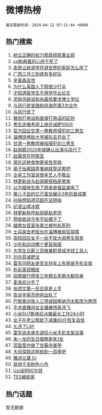 # 微博热榜

`最后更新时间：2024-04-12 07:11:44 +0800`

## 热门搜索

1. [树立正确的权力观政绩观事业观](https://m.weibo.cn/search?containerid=100103type%3D1%26t%3D10%26q%3D%23%E6%A0%91%E7%AB%8B%E6%AD%A3%E7%A1%AE%E7%9A%84%E6%9D%83%E5%8A%9B%E8%A7%82%E6%94%BF%E7%BB%A9%E8%A7%82%E4%BA%8B%E4%B8%9A%E8%A7%82%23&stream_entry_id=51&isnewpage=1&extparam=seat%3D1%26pos%3D0%26stream_entry_id%3D51%26c_type%3D51%26dgr%3D0%26cate%3D10103%26q%3D%2523%25E6%25A0%2591%25E7%25AB%258B%25E6%25AD%25A3%25E7%25A1%25AE%25E7%259A%2584%25E6%259D%2583%25E5%258A%259B%25E8%25A7%2582%25E6%2594%25BF%25E7%25BB%25A9%25E8%25A7%2582%25E4%25BA%258B%25E4%25B8%259A%25E8%25A7%2582%2523%26filter_type%3Drealtimehot%26display_time%3D1712877103%26pre_seqid%3D1712877103640016262217)
1. [cp粉悬着的心终于死了](https://m.weibo.cn/search?containerid=100103type%3D1%26t%3D10%26q%3Dcp%E7%B2%89%E6%82%AC%E7%9D%80%E7%9A%84%E5%BF%83%E7%BB%88%E4%BA%8E%E6%AD%BB%E4%BA%86&stream_entry_id=31&isnewpage=1&extparam=seat%3D1%26stream_entry_id%3D31%26lcate%3D5001%26flag%3D2%26filter_type%3Drealtimehot%26dgr%3D0%26realpos%3D1%26c_type%3D31%26band_rank%3D1%26cate%3D5001%26pos%3D0%26q%3Dcp%25E7%25B2%2589%25E6%2582%25AC%25E7%259D%2580%25E7%259A%2584%25E5%25BF%2583%25E7%25BB%2588%25E4%25BA%258E%25E6%25AD%25BB%25E4%25BA%2586%26display_time%3D1712877103%26pre_seqid%3D1712877103640016262217)
1. [卖房让娃退学环游世界的家庭怎么样了](https://m.weibo.cn/search?containerid=100103type%3D1%26t%3D10%26q%3D%23%E5%8D%96%E6%88%BF%E8%AE%A9%E5%A8%83%E9%80%80%E5%AD%A6%E7%8E%AF%E6%B8%B8%E4%B8%96%E7%95%8C%E7%9A%84%E5%AE%B6%E5%BA%AD%E6%80%8E%E4%B9%88%E6%A0%B7%E4%BA%86%23&stream_entry_id=31&isnewpage=1&extparam=seat%3D1%26stream_entry_id%3D31%26lcate%3D5001%26flag%3D2%26filter_type%3Drealtimehot%26dgr%3D0%26realpos%3D2%26c_type%3D31%26band_rank%3D2%26cate%3D5001%26pos%3D1%26q%3D%2523%25E5%258D%2596%25E6%2588%25BF%25E8%25AE%25A9%25E5%25A8%2583%25E9%2580%2580%25E5%25AD%25A6%25E7%258E%25AF%25E6%25B8%25B8%25E4%25B8%2596%25E7%2595%258C%25E7%259A%2584%25E5%25AE%25B6%25E5%25BA%25AD%25E6%2580%258E%25E4%25B9%2588%25E6%25A0%25B7%25E4%25BA%2586%2523%26display_time%3D1712877103%26pre_seqid%3D1712877103640016262217)
1. [广西三月三到底有多好玩](https://m.weibo.cn/search?containerid=100103type%3D1%26t%3D10%26q%3D%23%E5%B9%BF%E8%A5%BF%E4%B8%89%E6%9C%88%E4%B8%89%E5%88%B0%E5%BA%95%E6%9C%89%E5%A4%9A%E5%A5%BD%E7%8E%A9%23&stream_entry_id=31&isnewpage=1&extparam=seat%3D1%26stream_entry_id%3D31%26lcate%3D5001%26flag%3D0%26filter_type%3Drealtimehot%26dgr%3D0%26realpos%3D3%26c_type%3D31%26band_rank%3D3%26cate%3D5001%26pos%3D2%26q%3D%2523%25E5%25B9%25BF%25E8%25A5%25BF%25E4%25B8%2589%25E6%259C%2588%25E4%25B8%2589%25E5%2588%25B0%25E5%25BA%2595%25E6%259C%2589%25E5%25A4%259A%25E5%25A5%25BD%25E7%258E%25A9%2523%26display_time%3D1712877103%26pre_seqid%3D1712877103640016262217)
1. [辛普森去世](https://m.weibo.cn/search?containerid=100103type%3D1%26t%3D10%26q%3D%23%E8%BE%9B%E6%99%AE%E6%A3%AE%E5%8E%BB%E4%B8%96%23&stream_entry_id=31&isnewpage=1&extparam=seat%3D1%26stream_entry_id%3D31%26lcate%3D5001%26flag%3D2%26filter_type%3Drealtimehot%26dgr%3D0%26realpos%3D4%26c_type%3D31%26band_rank%3D4%26cate%3D5001%26pos%3D3%26q%3D%2523%25E8%25BE%259B%25E6%2599%25AE%25E6%25A3%25AE%25E5%258E%25BB%25E4%25B8%2596%2523%26display_time%3D1712877103%26pre_seqid%3D1712877103640016262217)
1. [为什么英国人下雨很少打伞](https://m.weibo.cn/search?containerid=100103type%3D1%26t%3D10%26q%3D%E4%B8%BA%E4%BB%80%E4%B9%88%E8%8B%B1%E5%9B%BD%E4%BA%BA%E4%B8%8B%E9%9B%A8%E5%BE%88%E5%B0%91%E6%89%93%E4%BC%9E&stream_entry_id=31&isnewpage=1&extparam=seat%3D1%26stream_entry_id%3D31%26lcate%3D5001%26flag%3D2%26filter_type%3Drealtimehot%26dgr%3D0%26realpos%3D5%26c_type%3D31%26band_rank%3D5%26cate%3D5001%26pos%3D4%26q%3D%25E4%25B8%25BA%25E4%25BB%2580%25E4%25B9%2588%25E8%258B%25B1%25E5%259B%25BD%25E4%25BA%25BA%25E4%25B8%258B%25E9%259B%25A8%25E5%25BE%2588%25E5%25B0%2591%25E6%2589%2593%25E4%25BC%259E%26display_time%3D1712877103%26pre_seqid%3D1712877103640016262217)
1. [才知道医学生不用学毕业论文](https://m.weibo.cn/search?containerid=100103type%3D1%26t%3D10%26q%3D%23%E6%89%8D%E7%9F%A5%E9%81%93%E5%8C%BB%E5%AD%A6%E7%94%9F%E4%B8%8D%E7%94%A8%E5%AD%A6%E6%AF%95%E4%B8%9A%E8%AE%BA%E6%96%87%23&stream_entry_id=31&isnewpage=1&extparam=seat%3D1%26stream_entry_id%3D31%26lcate%3D5001%26flag%3D2%26filter_type%3Drealtimehot%26dgr%3D0%26realpos%3D6%26c_type%3D31%26band_rank%3D6%26cate%3D5001%26pos%3D5%26q%3D%2523%25E6%2589%258D%25E7%259F%25A5%25E9%2581%2593%25E5%258C%25BB%25E5%25AD%25A6%25E7%2594%259F%25E4%25B8%258D%25E7%2594%25A8%25E5%25AD%25A6%25E6%25AF%2595%25E4%25B8%259A%25E8%25AE%25BA%25E6%2596%2587%2523%26display_time%3D1712877103%26pre_seqid%3D1712877103640016262217)
1. [灵隐寺辟谣和尚最低要求博士学位](https://m.weibo.cn/search?containerid=100103type%3D1%26t%3D10%26q%3D%23%E7%81%B5%E9%9A%90%E5%AF%BA%E8%BE%9F%E8%B0%A3%E5%92%8C%E5%B0%9A%E6%9C%80%E4%BD%8E%E8%A6%81%E6%B1%82%E5%8D%9A%E5%A3%AB%E5%AD%A6%E4%BD%8D%23&stream_entry_id=31&isnewpage=1&extparam=seat%3D1%26stream_entry_id%3D31%26lcate%3D5001%26band_rank%3D7%26is_ad_pos%3D1%26filter_type%3Drealtimehot%26dgr%3D0%26c_type%3D31%26adid%3D230656%26cate%3D5001%26pos%3D6%26q%3D%2523%25E7%2581%25B5%25E9%259A%2590%25E5%25AF%25BA%25E8%25BE%259F%25E8%25B0%25A3%25E5%2592%258C%25E5%25B0%259A%25E6%259C%2580%25E4%25BD%258E%25E8%25A6%2581%25E6%25B1%2582%25E5%258D%259A%25E5%25A3%25AB%25E5%25AD%25A6%25E4%25BD%258D%2523%26display_time%3D1712877103%26pre_seqid%3D1712877103640016262217)
1. [与凤行是宣璐和徐海乔第3次合作](https://m.weibo.cn/search?containerid=100103type%3D1%26t%3D10%26q%3D%23%E4%B8%8E%E5%87%A4%E8%A1%8C%E6%98%AF%E5%AE%A3%E7%92%90%E5%92%8C%E5%BE%90%E6%B5%B7%E4%B9%94%E7%AC%AC3%E6%AC%A1%E5%90%88%E4%BD%9C%23&stream_entry_id=31&isnewpage=1&extparam=seat%3D1%26stream_entry_id%3D31%26lcate%3D5001%26flag%3D2%26filter_type%3Drealtimehot%26dgr%3D0%26realpos%3D7%26c_type%3D31%26band_rank%3D7%26cate%3D5001%26pos%3D7%26q%3D%2523%25E4%25B8%258E%25E5%2587%25A4%25E8%25A1%258C%25E6%2598%25AF%25E5%25AE%25A3%25E7%2592%2590%25E5%2592%258C%25E5%25BE%2590%25E6%25B5%25B7%25E4%25B9%2594%25E7%25AC%25AC3%25E6%25AC%25A1%25E5%2590%2588%25E4%25BD%259C%2523%26display_time%3D1712877103%26pre_seqid%3D1712877103640016262217)
1. [与凤行低了](https://m.weibo.cn/search?containerid=100103type%3D1%26t%3D10%26q%3D%23%E4%B8%8E%E5%87%A4%E8%A1%8C%E4%BD%8E%E4%BA%86%23&stream_entry_id=31&isnewpage=1&extparam=seat%3D1%26stream_entry_id%3D31%26lcate%3D5001%26flag%3D2%26filter_type%3Drealtimehot%26dgr%3D0%26realpos%3D8%26c_type%3D31%26band_rank%3D8%26cate%3D5001%26pos%3D8%26q%3D%2523%25E4%25B8%258E%25E5%2587%25A4%25E8%25A1%258C%25E4%25BD%258E%25E4%25BA%2586%2523%26display_time%3D1712877103%26pre_seqid%3D1712877103640016262217)
1. [微信打电话和直接打电话的区别](https://m.weibo.cn/search?containerid=100103type%3D1%26t%3D10%26q%3D%23%E5%BE%AE%E4%BF%A1%E6%89%93%E7%94%B5%E8%AF%9D%E5%92%8C%E7%9B%B4%E6%8E%A5%E6%89%93%E7%94%B5%E8%AF%9D%E7%9A%84%E5%8C%BA%E5%88%AB%23&stream_entry_id=31&isnewpage=1&extparam=seat%3D1%26stream_entry_id%3D31%26lcate%3D5001%26flag%3D2%26filter_type%3Drealtimehot%26dgr%3D0%26realpos%3D9%26c_type%3D31%26band_rank%3D9%26cate%3D5001%26pos%3D9%26q%3D%2523%25E5%25BE%25AE%25E4%25BF%25A1%25E6%2589%2593%25E7%2594%25B5%25E8%25AF%259D%25E5%2592%258C%25E7%259B%25B4%25E6%258E%25A5%25E6%2589%2593%25E7%2594%25B5%25E8%25AF%259D%25E7%259A%2584%25E5%258C%25BA%25E5%2588%25AB%2523%26display_time%3D1712877103%26pre_seqid%3D1712877103640016262217)
1. [男生逆袭考研上岸还减肥100斤](https://m.weibo.cn/search?containerid=100103type%3D1%26t%3D10%26q%3D%23%E7%94%B7%E7%94%9F%E9%80%86%E8%A2%AD%E8%80%83%E7%A0%94%E4%B8%8A%E5%B2%B8%E8%BF%98%E5%87%8F%E8%82%A5100%E6%96%A4%23&stream_entry_id=31&isnewpage=1&extparam=seat%3D1%26stream_entry_id%3D31%26lcate%3D5001%26flag%3D32768%26filter_type%3Drealtimehot%26dgr%3D0%26realpos%3D10%26c_type%3D31%26band_rank%3D10%26cate%3D5001%26pos%3D10%26q%3D%2523%25E7%2594%25B7%25E7%2594%259F%25E9%2580%2586%25E8%25A2%25AD%25E8%2580%2583%25E7%25A0%2594%25E4%25B8%258A%25E5%25B2%25B8%25E8%25BF%2598%25E5%2587%258F%25E8%2582%25A5100%25E6%2596%25A4%2523%26display_time%3D1712877103%26pre_seqid%3D1712877103640016262217)
1. [官方回应甘肃一男教师侵犯初三男生](https://m.weibo.cn/search?containerid=100103type%3D1%26t%3D10%26q%3D%23%E5%AE%98%E6%96%B9%E5%9B%9E%E5%BA%94%E7%94%98%E8%82%83%E4%B8%80%E7%94%B7%E6%95%99%E5%B8%88%E4%BE%B5%E7%8A%AF%E5%88%9D%E4%B8%89%E7%94%B7%E7%94%9F%23&stream_entry_id=31&isnewpage=1&extparam=seat%3D1%26stream_entry_id%3D31%26lcate%3D5001%26flag%3D1%26filter_type%3Drealtimehot%26dgr%3D0%26realpos%3D11%26c_type%3D31%26band_rank%3D11%26cate%3D5001%26pos%3D11%26q%3D%2523%25E5%25AE%2598%25E6%2596%25B9%25E5%259B%259E%25E5%25BA%2594%25E7%2594%2598%25E8%2582%2583%25E4%25B8%2580%25E7%2594%25B7%25E6%2595%2599%25E5%25B8%2588%25E4%25BE%25B5%25E7%258A%25AF%25E5%2588%259D%25E4%25B8%2589%25E7%2594%25B7%25E7%2594%259F%2523%26display_time%3D1712877103%26pre_seqid%3D1712877103640016262217)
1. [淄博烧烤赵大爷被叫去开会了](https://m.weibo.cn/search?containerid=100103type%3D1%26t%3D10%26q%3D%23%E6%B7%84%E5%8D%9A%E7%83%A7%E7%83%A4%E8%B5%B5%E5%A4%A7%E7%88%B7%E8%A2%AB%E5%8F%AB%E5%8E%BB%E5%BC%80%E4%BC%9A%E4%BA%86%23&stream_entry_id=31&isnewpage=1&extparam=seat%3D1%26stream_entry_id%3D31%26lcate%3D5001%26flag%3D1%26filter_type%3Drealtimehot%26dgr%3D0%26realpos%3D12%26c_type%3D31%26band_rank%3D12%26cate%3D5001%26pos%3D12%26q%3D%2523%25E6%25B7%2584%25E5%258D%259A%25E7%2583%25A7%25E7%2583%25A4%25E8%25B5%25B5%25E5%25A4%25A7%25E7%2588%25B7%25E8%25A2%25AB%25E5%258F%25AB%25E5%258E%25BB%25E5%25BC%2580%25E4%25BC%259A%25E4%25BA%2586%2523%26display_time%3D1712877103%26pre_seqid%3D1712877103640016262217)
1. [甘肃一男教师被指侵犯初三男生](https://m.weibo.cn/search?containerid=100103type%3D1%26t%3D10%26q%3D%23%E7%94%98%E8%82%83%E4%B8%80%E7%94%B7%E6%95%99%E5%B8%88%E8%A2%AB%E6%8C%87%E4%BE%B5%E7%8A%AF%E5%88%9D%E4%B8%89%E7%94%B7%E7%94%9F%23&stream_entry_id=31&isnewpage=1&extparam=seat%3D1%26stream_entry_id%3D31%26lcate%3D5001%26flag%3D1%26filter_type%3Drealtimehot%26dgr%3D0%26realpos%3D13%26c_type%3D31%26band_rank%3D13%26cate%3D5001%26pos%3D13%26q%3D%2523%25E7%2594%2598%25E8%2582%2583%25E4%25B8%2580%25E7%2594%25B7%25E6%2595%2599%25E5%25B8%2588%25E8%25A2%25AB%25E6%258C%2587%25E4%25BE%25B5%25E7%258A%25AF%25E5%2588%259D%25E4%25B8%2589%25E7%2594%25B7%25E7%2594%259F%2523%26display_time%3D1712877103%26pre_seqid%3D1712877103640016262217)
1. [赵丽颖2020年就确认出演与凤行了](https://m.weibo.cn/search?containerid=100103type%3D1%26t%3D10%26q%3D%23%E8%B5%B5%E4%B8%BD%E9%A2%962020%E5%B9%B4%E5%B0%B1%E7%A1%AE%E8%AE%A4%E5%87%BA%E6%BC%94%E4%B8%8E%E5%87%A4%E8%A1%8C%E4%BA%86%23&stream_entry_id=31&isnewpage=1&extparam=seat%3D1%26stream_entry_id%3D31%26lcate%3D5001%26flag%3D2%26filter_type%3Drealtimehot%26dgr%3D0%26realpos%3D14%26c_type%3D31%26band_rank%3D14%26cate%3D5001%26pos%3D14%26q%3D%2523%25E8%25B5%25B5%25E4%25B8%25BD%25E9%25A2%25962020%25E5%25B9%25B4%25E5%25B0%25B1%25E7%25A1%25AE%25E8%25AE%25A4%25E5%2587%25BA%25E6%25BC%2594%25E4%25B8%258E%25E5%2587%25A4%25E8%25A1%258C%25E4%25BA%2586%2523%26display_time%3D1712877103%26pre_seqid%3D1712877103640016262217)
1. [赵露思在阿那亚](https://m.weibo.cn/search?containerid=100103type%3D1%26t%3D10%26q%3D%23%E8%B5%B5%E9%9C%B2%E6%80%9D%E5%9C%A8%E9%98%BF%E9%82%A3%E4%BA%9A%23&stream_entry_id=31&isnewpage=1&extparam=seat%3D1%26stream_entry_id%3D31%26lcate%3D5001%26flag%3D2%26filter_type%3Drealtimehot%26dgr%3D0%26realpos%3D15%26c_type%3D31%26band_rank%3D15%26cate%3D5001%26pos%3D15%26q%3D%2523%25E8%25B5%25B5%25E9%259C%25B2%25E6%2580%259D%25E5%259C%25A8%25E9%2598%25BF%25E9%2582%25A3%25E4%25BA%259A%2523%26display_time%3D1712877103%26pre_seqid%3D1712877103640016262217)
1. [常吃这种食物更易性早熟](https://m.weibo.cn/search?containerid=100103type%3D1%26t%3D10%26q%3D%23%E5%B8%B8%E5%90%83%E8%BF%99%E7%A7%8D%E9%A3%9F%E7%89%A9%E6%9B%B4%E6%98%93%E6%80%A7%E6%97%A9%E7%86%9F%23&stream_entry_id=31&isnewpage=1&extparam=seat%3D1%26stream_entry_id%3D31%26lcate%3D5001%26flag%3D0%26filter_type%3Drealtimehot%26dgr%3D0%26realpos%3D16%26c_type%3D31%26band_rank%3D16%26cate%3D5001%26pos%3D16%26q%3D%2523%25E5%25B8%25B8%25E5%2590%2583%25E8%25BF%2599%25E7%25A7%258D%25E9%25A3%259F%25E7%2589%25A9%25E6%259B%25B4%25E6%2598%2593%25E6%2580%25A7%25E6%2597%25A9%25E7%2586%259F%2523%26display_time%3D1712877103%26pre_seqid%3D1712877103640016262217)
1. [章子怡酱园弄戛纳就穿这套吧](https://m.weibo.cn/search?containerid=100103type%3D1%26t%3D10%26q%3D%E7%AB%A0%E5%AD%90%E6%80%A1%E9%85%B1%E5%9B%AD%E5%BC%84%E6%88%9B%E7%BA%B3%E5%B0%B1%E7%A9%BF%E8%BF%99%E5%A5%97%E5%90%A7&stream_entry_id=31&isnewpage=1&extparam=seat%3D1%26stream_entry_id%3D31%26lcate%3D5001%26flag%3D2%26filter_type%3Drealtimehot%26dgr%3D0%26realpos%3D17%26c_type%3D31%26band_rank%3D17%26cate%3D5001%26pos%3D17%26q%3D%25E7%25AB%25A0%25E5%25AD%2590%25E6%2580%25A1%25E9%2585%25B1%25E5%259B%25AD%25E5%25BC%2584%25E6%2588%259B%25E7%25BA%25B3%25E5%25B0%25B1%25E7%25A9%25BF%25E8%25BF%2599%25E5%25A5%2597%25E5%2590%25A7%26display_time%3D1712877103%26pre_seqid%3D1712877103640016262217)
1. [仝卓工作室说很多艺人不敬业](https://m.weibo.cn/search?containerid=100103type%3D1%26t%3D10%26q%3D%23%E4%BB%9D%E5%8D%93%E5%B7%A5%E4%BD%9C%E5%AE%A4%E8%AF%B4%E5%BE%88%E5%A4%9A%E8%89%BA%E4%BA%BA%E4%B8%8D%E6%95%AC%E4%B8%9A%23&stream_entry_id=31&isnewpage=1&extparam=seat%3D1%26stream_entry_id%3D31%26lcate%3D5001%26flag%3D0%26filter_type%3Drealtimehot%26dgr%3D0%26realpos%3D18%26c_type%3D31%26band_rank%3D18%26cate%3D5001%26pos%3D18%26q%3D%2523%25E4%25BB%259D%25E5%258D%2593%25E5%25B7%25A5%25E4%25BD%259C%25E5%25AE%25A4%25E8%25AF%25B4%25E5%25BE%2588%25E5%25A4%259A%25E8%2589%25BA%25E4%25BA%25BA%25E4%25B8%258D%25E6%2595%25AC%25E4%25B8%259A%2523%26display_time%3D1712877103%26pre_seqid%3D1712877103640016262217)
1. [林更新说与赵丽颖搭档是荣幸](https://m.weibo.cn/search?containerid=100103type%3D1%26t%3D10%26q%3D%23%E6%9E%97%E6%9B%B4%E6%96%B0%E8%AF%B4%E4%B8%8E%E8%B5%B5%E4%B8%BD%E9%A2%96%E6%90%AD%E6%A1%A3%E6%98%AF%E8%8D%A3%E5%B9%B8%23&stream_entry_id=31&isnewpage=1&extparam=seat%3D1%26stream_entry_id%3D31%26lcate%3D5001%26flag%3D0%26filter_type%3Drealtimehot%26dgr%3D0%26realpos%3D19%26c_type%3D31%26band_rank%3D19%26cate%3D5001%26pos%3D19%26q%3D%2523%25E6%259E%2597%25E6%259B%25B4%25E6%2596%25B0%25E8%25AF%25B4%25E4%25B8%258E%25E8%25B5%25B5%25E4%25B8%25BD%25E9%25A2%2596%25E6%2590%25AD%25E6%25A1%25A3%25E6%2598%25AF%25E8%258D%25A3%25E5%25B9%25B8%2523%26display_time%3D1712877103%26pre_seqid%3D1712877103640016262217)
1. [以为猫咪生病了原来是猫盆漏电了](https://m.weibo.cn/search?containerid=100103type%3D1%26t%3D10%26q%3D%23%E4%BB%A5%E4%B8%BA%E7%8C%AB%E5%92%AA%E7%94%9F%E7%97%85%E4%BA%86%E5%8E%9F%E6%9D%A5%E6%98%AF%E7%8C%AB%E7%9B%86%E6%BC%8F%E7%94%B5%E4%BA%86%23&stream_entry_id=31&isnewpage=1&extparam=seat%3D1%26stream_entry_id%3D31%26lcate%3D5001%26flag%3D0%26filter_type%3Drealtimehot%26dgr%3D0%26realpos%3D20%26c_type%3D31%26band_rank%3D20%26cate%3D5001%26pos%3D20%26q%3D%2523%25E4%25BB%25A5%25E4%25B8%25BA%25E7%258C%25AB%25E5%2592%25AA%25E7%2594%259F%25E7%2597%2585%25E4%25BA%2586%25E5%258E%259F%25E6%259D%25A5%25E6%2598%25AF%25E7%258C%25AB%25E7%259B%2586%25E6%25BC%258F%25E7%2594%25B5%25E4%25BA%2586%2523%26display_time%3D1712877103%26pre_seqid%3D1712877103640016262217)
1. [换儿子血的亿万富翁展示3年抗衰成果](https://m.weibo.cn/search?containerid=100103type%3D1%26t%3D10%26q%3D%23%E6%8D%A2%E5%84%BF%E5%AD%90%E8%A1%80%E7%9A%84%E4%BA%BF%E4%B8%87%E5%AF%8C%E7%BF%81%E5%B1%95%E7%A4%BA3%E5%B9%B4%E6%8A%97%E8%A1%B0%E6%88%90%E6%9E%9C%23&stream_entry_id=31&isnewpage=1&extparam=seat%3D1%26stream_entry_id%3D31%26lcate%3D5001%26flag%3D2%26filter_type%3Drealtimehot%26dgr%3D0%26realpos%3D21%26c_type%3D31%26band_rank%3D21%26cate%3D5001%26pos%3D21%26q%3D%2523%25E6%258D%25A2%25E5%2584%25BF%25E5%25AD%2590%25E8%25A1%2580%25E7%259A%2584%25E4%25BA%25BF%25E4%25B8%2587%25E5%25AF%258C%25E7%25BF%2581%25E5%25B1%2595%25E7%25A4%25BA3%25E5%25B9%25B4%25E6%258A%2597%25E8%25A1%25B0%25E6%2588%2590%25E6%259E%259C%2523%26display_time%3D1712877103%26pre_seqid%3D1712877103640016262217)
1. [孙俪想知道邓超在证明啥](https://m.weibo.cn/search?containerid=100103type%3D1%26t%3D10%26q%3D%23%E5%AD%99%E4%BF%AA%E6%83%B3%E7%9F%A5%E9%81%93%E9%82%93%E8%B6%85%E5%9C%A8%E8%AF%81%E6%98%8E%E5%95%A5%23&stream_entry_id=31&isnewpage=1&extparam=seat%3D1%26stream_entry_id%3D31%26lcate%3D5001%26flag%3D2%26filter_type%3Drealtimehot%26dgr%3D0%26realpos%3D22%26c_type%3D31%26band_rank%3D22%26cate%3D5001%26pos%3D22%26q%3D%2523%25E5%25AD%2599%25E4%25BF%25AA%25E6%2583%25B3%25E7%259F%25A5%25E9%2581%2593%25E9%2582%2593%25E8%25B6%2585%25E5%259C%25A8%25E8%25AF%2581%25E6%2598%258E%25E5%2595%25A5%2523%26display_time%3D1712877103%26pre_seqid%3D1712877103640016262217)
1. [纪凌尘嗦冰棍](https://m.weibo.cn/search?containerid=100103type%3D1%26t%3D10%26q%3D%E7%BA%AA%E5%87%8C%E5%B0%98%E5%97%A6%E5%86%B0%E6%A3%8D&stream_entry_id=31&isnewpage=1&extparam=seat%3D1%26stream_entry_id%3D31%26lcate%3D5001%26flag%3D2%26filter_type%3Drealtimehot%26dgr%3D0%26realpos%3D23%26c_type%3D31%26band_rank%3D23%26cate%3D5001%26pos%3D23%26q%3D%25E7%25BA%25AA%25E5%2587%258C%25E5%25B0%2598%25E5%2597%25A6%25E5%2586%25B0%25E6%25A3%258D%26display_time%3D1712877103%26pre_seqid%3D1712877103640016262217)
1. [林更新称呼赵丽颖赵老师](https://m.weibo.cn/search?containerid=100103type%3D1%26t%3D10%26q%3D%23%E6%9E%97%E6%9B%B4%E6%96%B0%E7%A7%B0%E5%91%BC%E8%B5%B5%E4%B8%BD%E9%A2%96%E8%B5%B5%E8%80%81%E5%B8%88%23&stream_entry_id=31&isnewpage=1&extparam=seat%3D1%26stream_entry_id%3D31%26lcate%3D5001%26flag%3D0%26filter_type%3Drealtimehot%26dgr%3D0%26realpos%3D24%26c_type%3D31%26band_rank%3D24%26cate%3D5001%26pos%3D24%26q%3D%2523%25E6%259E%2597%25E6%259B%25B4%25E6%2596%25B0%25E7%25A7%25B0%25E5%2591%25BC%25E8%25B5%25B5%25E4%25B8%25BD%25E9%25A2%2596%25E8%25B5%25B5%25E8%2580%2581%25E5%25B8%2588%2523%26display_time%3D1712877103%26pre_seqid%3D1712877103640016262217)
1. [蒋依依说今年不扯裙子了](https://m.weibo.cn/search?containerid=100103type%3D1%26t%3D10%26q%3D%23%E8%92%8B%E4%BE%9D%E4%BE%9D%E8%AF%B4%E4%BB%8A%E5%B9%B4%E4%B8%8D%E6%89%AF%E8%A3%99%E5%AD%90%E4%BA%86%23&stream_entry_id=31&isnewpage=1&extparam=seat%3D1%26stream_entry_id%3D31%26lcate%3D5001%26flag%3D2%26filter_type%3Drealtimehot%26dgr%3D0%26realpos%3D25%26c_type%3D31%26band_rank%3D25%26cate%3D5001%26pos%3D25%26q%3D%2523%25E8%2592%258B%25E4%25BE%259D%25E4%25BE%259D%25E8%25AF%25B4%25E4%25BB%258A%25E5%25B9%25B4%25E4%25B8%258D%25E6%2589%25AF%25E8%25A3%2599%25E5%25AD%2590%25E4%25BA%2586%2523%26display_time%3D1712877103%26pre_seqid%3D1712877103640016262217)
1. [越南女首富张美兰被判处死刑](https://m.weibo.cn/search?containerid=100103type%3D1%26t%3D10%26q%3D%23%E8%B6%8A%E5%8D%97%E5%A5%B3%E9%A6%96%E5%AF%8C%E5%BC%A0%E7%BE%8E%E5%85%B0%E8%A2%AB%E5%88%A4%E5%A4%84%E6%AD%BB%E5%88%91%23&stream_entry_id=31&isnewpage=1&extparam=seat%3D1%26stream_entry_id%3D31%26lcate%3D5001%26flag%3D0%26filter_type%3Drealtimehot%26dgr%3D0%26realpos%3D26%26c_type%3D31%26band_rank%3D26%26cate%3D5001%26pos%3D26%26q%3D%2523%25E8%25B6%258A%25E5%258D%2597%25E5%25A5%25B3%25E9%25A6%2596%25E5%25AF%258C%25E5%25BC%25A0%25E7%25BE%258E%25E5%2585%25B0%25E8%25A2%25AB%25E5%2588%25A4%25E5%25A4%2584%25E6%25AD%25BB%25E5%2588%2591%2523%26display_time%3D1712877103%26pre_seqid%3D1712877103640016262217)
1. [士兵突击老班长在淄博被疯狂投喂](https://m.weibo.cn/search?containerid=100103type%3D1%26t%3D10%26q%3D%23%E5%A3%AB%E5%85%B5%E7%AA%81%E5%87%BB%E8%80%81%E7%8F%AD%E9%95%BF%E5%9C%A8%E6%B7%84%E5%8D%9A%E8%A2%AB%E7%96%AF%E7%8B%82%E6%8A%95%E5%96%82%23&stream_entry_id=31&isnewpage=1&extparam=seat%3D1%26stream_entry_id%3D31%26lcate%3D5001%26flag%3D32768%26filter_type%3Drealtimehot%26dgr%3D0%26realpos%3D27%26c_type%3D31%26band_rank%3D27%26cate%3D5001%26pos%3D27%26q%3D%2523%25E5%25A3%25AB%25E5%2585%25B5%25E7%25AA%2581%25E5%2587%25BB%25E8%2580%2581%25E7%258F%25AD%25E9%2595%25BF%25E5%259C%25A8%25E6%25B7%2584%25E5%258D%259A%25E8%25A2%25AB%25E7%2596%25AF%25E7%258B%2582%25E6%258A%2595%25E5%2596%2582%2523%26display_time%3D1712877103%26pre_seqid%3D1712877103640016262217)
1. [高校回应女子一丝不挂大闹男生宿舍](https://m.weibo.cn/search?containerid=100103type%3D1%26t%3D10%26q%3D%23%E9%AB%98%E6%A0%A1%E5%9B%9E%E5%BA%94%E5%A5%B3%E5%AD%90%E4%B8%80%E4%B8%9D%E4%B8%8D%E6%8C%82%E5%A4%A7%E9%97%B9%E7%94%B7%E7%94%9F%E5%AE%BF%E8%88%8D%23&stream_entry_id=31&isnewpage=1&extparam=seat%3D1%26stream_entry_id%3D31%26lcate%3D5001%26flag%3D0%26filter_type%3Drealtimehot%26dgr%3D0%26realpos%3D28%26c_type%3D31%26band_rank%3D28%26cate%3D5001%26pos%3D28%26q%3D%2523%25E9%25AB%2598%25E6%25A0%25A1%25E5%259B%259E%25E5%25BA%2594%25E5%25A5%25B3%25E5%25AD%2590%25E4%25B8%2580%25E4%25B8%259D%25E4%25B8%258D%25E6%258C%2582%25E5%25A4%25A7%25E9%2597%25B9%25E7%2594%25B7%25E7%2594%259F%25E5%25AE%25BF%25E8%2588%258D%2523%26display_time%3D1712877103%26pre_seqid%3D1712877103640016262217)
1. [少吃和运动哪个更容易瘦](https://m.weibo.cn/search?containerid=100103type%3D1%26t%3D10%26q%3D%23%E5%B0%91%E5%90%83%E5%92%8C%E8%BF%90%E5%8A%A8%E5%93%AA%E4%B8%AA%E6%9B%B4%E5%AE%B9%E6%98%93%E7%98%A6%23&stream_entry_id=31&isnewpage=1&extparam=seat%3D1%26stream_entry_id%3D31%26lcate%3D5001%26flag%3D1%26filter_type%3Drealtimehot%26dgr%3D0%26realpos%3D29%26c_type%3D31%26band_rank%3D29%26cate%3D5001%26pos%3D29%26q%3D%2523%25E5%25B0%2591%25E5%2590%2583%25E5%2592%258C%25E8%25BF%2590%25E5%258A%25A8%25E5%2593%25AA%25E4%25B8%25AA%25E6%259B%25B4%25E5%25AE%25B9%25E6%2598%2593%25E7%2598%25A6%2523%26display_time%3D1712877103%26pre_seqid%3D1712877103640016262217)
1. [大学生日薪三百做兼职竟成洗钱工具人](https://m.weibo.cn/search?containerid=100103type%3D1%26t%3D10%26q%3D%23%E5%A4%A7%E5%AD%A6%E7%94%9F%E6%97%A5%E8%96%AA%E4%B8%89%E7%99%BE%E5%81%9A%E5%85%BC%E8%81%8C%E7%AB%9F%E6%88%90%E6%B4%97%E9%92%B1%E5%B7%A5%E5%85%B7%E4%BA%BA%23&stream_entry_id=31&isnewpage=1&extparam=seat%3D1%26stream_entry_id%3D31%26lcate%3D5001%26flag%3D0%26filter_type%3Drealtimehot%26dgr%3D0%26realpos%3D30%26c_type%3D31%26band_rank%3D30%26cate%3D5001%26pos%3D30%26q%3D%2523%25E5%25A4%25A7%25E5%25AD%25A6%25E7%2594%259F%25E6%2597%25A5%25E8%2596%25AA%25E4%25B8%2589%25E7%2599%25BE%25E5%2581%259A%25E5%2585%25BC%25E8%2581%258C%25E7%25AB%259F%25E6%2588%2590%25E6%25B4%2597%25E9%2592%25B1%25E5%25B7%25A5%25E5%2585%25B7%25E4%25BA%25BA%2523%26display_time%3D1712877103%26pre_seqid%3D1712877103640016262217)
1. [刘亦菲减肥法](https://m.weibo.cn/search?containerid=100103type%3D1%26t%3D10%26q%3D%E5%88%98%E4%BA%A6%E8%8F%B2%E5%87%8F%E8%82%A5%E6%B3%95&stream_entry_id=31&isnewpage=1&extparam=seat%3D1%26stream_entry_id%3D31%26lcate%3D5001%26flag%3D0%26filter_type%3Drealtimehot%26dgr%3D0%26realpos%3D31%26c_type%3D31%26band_rank%3D31%26cate%3D5001%26pos%3D31%26q%3D%25E5%2588%2598%25E4%25BA%25A6%25E8%258F%25B2%25E5%2587%258F%25E8%2582%25A5%25E6%25B3%2595%26display_time%3D1712877103%26pre_seqid%3D1712877103640016262217)
1. [雷军问网友是否支持车上有原装手机支架](https://m.weibo.cn/search?containerid=100103type%3D1%26t%3D10%26q%3D%23%E9%9B%B7%E5%86%9B%E9%97%AE%E7%BD%91%E5%8F%8B%E6%98%AF%E5%90%A6%E6%94%AF%E6%8C%81%E8%BD%A6%E4%B8%8A%E6%9C%89%E5%8E%9F%E8%A3%85%E6%89%8B%E6%9C%BA%E6%94%AF%E6%9E%B6%23&stream_entry_id=31&isnewpage=1&extparam=seat%3D1%26stream_entry_id%3D31%26lcate%3D5001%26flag%3D0%26filter_type%3Drealtimehot%26dgr%3D0%26realpos%3D32%26c_type%3D31%26band_rank%3D32%26cate%3D5001%26pos%3D32%26q%3D%2523%25E9%259B%25B7%25E5%2586%259B%25E9%2597%25AE%25E7%25BD%2591%25E5%258F%258B%25E6%2598%25AF%25E5%2590%25A6%25E6%2594%25AF%25E6%258C%2581%25E8%25BD%25A6%25E4%25B8%258A%25E6%259C%2589%25E5%258E%259F%25E8%25A3%2585%25E6%2589%258B%25E6%259C%25BA%25E6%2594%25AF%25E6%259E%25B6%2523%26display_time%3D1712877103%26pre_seqid%3D1712877103640016262217)
1. [朴彩英双眼皮](https://m.weibo.cn/search?containerid=100103type%3D1%26t%3D10%26q%3D%23%E6%9C%B4%E5%BD%A9%E8%8B%B1%E5%8F%8C%E7%9C%BC%E7%9A%AE%23&stream_entry_id=31&isnewpage=1&extparam=seat%3D1%26stream_entry_id%3D31%26lcate%3D5001%26flag%3D0%26filter_type%3Drealtimehot%26dgr%3D0%26realpos%3D33%26c_type%3D31%26band_rank%3D33%26cate%3D5001%26pos%3D33%26q%3D%2523%25E6%259C%25B4%25E5%25BD%25A9%25E8%258B%25B1%25E5%258F%258C%25E7%259C%25BC%25E7%259A%25AE%2523%26display_time%3D1712877103%26pre_seqid%3D1712877103640016262217)
1. [招商银行停发三年期五年期大额存单](https://m.weibo.cn/search?containerid=100103type%3D1%26t%3D10%26q%3D%23%E6%8B%9B%E5%95%86%E9%93%B6%E8%A1%8C%E5%81%9C%E5%8F%91%E4%B8%89%E5%B9%B4%E6%9C%9F%E4%BA%94%E5%B9%B4%E6%9C%9F%E5%A4%A7%E9%A2%9D%E5%AD%98%E5%8D%95%23&stream_entry_id=31&isnewpage=1&extparam=seat%3D1%26stream_entry_id%3D31%26lcate%3D5001%26flag%3D0%26filter_type%3Drealtimehot%26dgr%3D0%26realpos%3D34%26c_type%3D31%26band_rank%3D34%26cate%3D5001%26pos%3D34%26q%3D%2523%25E6%258B%259B%25E5%2595%2586%25E9%2593%25B6%25E8%25A1%258C%25E5%2581%259C%25E5%258F%2591%25E4%25B8%2589%25E5%25B9%25B4%25E6%259C%259F%25E4%25BA%2594%25E5%25B9%25B4%25E6%259C%259F%25E5%25A4%25A7%25E9%25A2%259D%25E5%25AD%2598%25E5%258D%2595%2523%26display_time%3D1712877103%26pre_seqid%3D1712877103640016262217)
1. [麦承欢分手了](https://m.weibo.cn/search?containerid=100103type%3D1%26t%3D10%26q%3D%23%E9%BA%A6%E6%89%BF%E6%AC%A2%E5%88%86%E6%89%8B%E4%BA%86%23&stream_entry_id=31&isnewpage=1&extparam=seat%3D1%26stream_entry_id%3D31%26lcate%3D5001%26flag%3D0%26filter_type%3Drealtimehot%26dgr%3D0%26realpos%3D35%26c_type%3D31%26band_rank%3D35%26cate%3D5001%26pos%3D35%26q%3D%2523%25E9%25BA%25A6%25E6%2589%25BF%25E6%25AC%25A2%25E5%2588%2586%25E6%2589%258B%25E4%25BA%2586%2523%26display_time%3D1712877103%26pre_seqid%3D1712877103640016262217)
1. [张颂文第一反应竟是上手](https://m.weibo.cn/search?containerid=100103type%3D1%26t%3D10%26q%3D%23%E5%BC%A0%E9%A2%82%E6%96%87%E7%AC%AC%E4%B8%80%E5%8F%8D%E5%BA%94%E7%AB%9F%E6%98%AF%E4%B8%8A%E6%89%8B%23&stream_entry_id=31&isnewpage=1&extparam=seat%3D1%26stream_entry_id%3D31%26lcate%3D5001%26flag%3D0%26filter_type%3Drealtimehot%26dgr%3D0%26realpos%3D36%26c_type%3D31%26band_rank%3D36%26cate%3D5001%26pos%3D36%26q%3D%2523%25E5%25BC%25A0%25E9%25A2%2582%25E6%2596%2587%25E7%25AC%25AC%25E4%25B8%2580%25E5%258F%258D%25E5%25BA%2594%25E7%25AB%259F%25E6%2598%25AF%25E4%25B8%258A%25E6%2589%258B%2523%26display_time%3D1712877103%26pre_seqid%3D1712877103640016262217)
1. [告诉辛家亮他爸出轨了](https://m.weibo.cn/search?containerid=100103type%3D1%26t%3D10%26q%3D%23%E5%91%8A%E8%AF%89%E8%BE%9B%E5%AE%B6%E4%BA%AE%E4%BB%96%E7%88%B8%E5%87%BA%E8%BD%A8%E4%BA%86%23&stream_entry_id=31&isnewpage=1&extparam=seat%3D1%26stream_entry_id%3D31%26lcate%3D5001%26flag%3D0%26filter_type%3Drealtimehot%26dgr%3D0%26realpos%3D37%26c_type%3D31%26band_rank%3D37%26cate%3D5001%26pos%3D37%26q%3D%2523%25E5%2591%258A%25E8%25AF%2589%25E8%25BE%259B%25E5%25AE%25B6%25E4%25BA%25AE%25E4%25BB%2596%25E7%2588%25B8%25E5%2587%25BA%25E8%25BD%25A8%25E4%25BA%2586%2523%26display_time%3D1712877103%26pre_seqid%3D1712877103640016262217)
1. [巴黎奥运铁人三项或因塞纳河太脏改为两项](https://m.weibo.cn/search?containerid=100103type%3D1%26t%3D10%26q%3D%23%E5%B7%B4%E9%BB%8E%E5%A5%A5%E8%BF%90%E9%93%81%E4%BA%BA%E4%B8%89%E9%A1%B9%E6%88%96%E5%9B%A0%E5%A1%9E%E7%BA%B3%E6%B2%B3%E5%A4%AA%E8%84%8F%E6%94%B9%E4%B8%BA%E4%B8%A4%E9%A1%B9%23&stream_entry_id=31&isnewpage=1&extparam=seat%3D1%26stream_entry_id%3D31%26lcate%3D5001%26flag%3D0%26filter_type%3Drealtimehot%26dgr%3D0%26realpos%3D38%26c_type%3D31%26band_rank%3D38%26cate%3D5001%26pos%3D38%26q%3D%2523%25E5%25B7%25B4%25E9%25BB%258E%25E5%25A5%25A5%25E8%25BF%2590%25E9%2593%2581%25E4%25BA%25BA%25E4%25B8%2589%25E9%25A1%25B9%25E6%2588%2596%25E5%259B%25A0%25E5%25A1%259E%25E7%25BA%25B3%25E6%25B2%25B3%25E5%25A4%25AA%25E8%2584%258F%25E6%2594%25B9%25E4%25B8%25BA%25E4%25B8%25A4%25E9%25A1%25B9%2523%26display_time%3D1712877103%26pre_seqid%3D1712877103640016262217)
1. [手术直播间女主播被喷泉冲飞](https://m.weibo.cn/search?containerid=100103type%3D1%26t%3D10%26q%3D%23%E6%89%8B%E6%9C%AF%E7%9B%B4%E6%92%AD%E9%97%B4%E5%A5%B3%E4%B8%BB%E6%92%AD%E8%A2%AB%E5%96%B7%E6%B3%89%E5%86%B2%E9%A3%9E%23&stream_entry_id=31&isnewpage=1&extparam=seat%3D1%26stream_entry_id%3D31%26lcate%3D5001%26flag%3D0%26filter_type%3Drealtimehot%26dgr%3D0%26realpos%3D39%26c_type%3D31%26band_rank%3D39%26cate%3D5001%26pos%3D39%26q%3D%2523%25E6%2589%258B%25E6%259C%25AF%25E7%259B%25B4%25E6%2592%25AD%25E9%2597%25B4%25E5%25A5%25B3%25E4%25B8%25BB%25E6%2592%25AD%25E8%25A2%25AB%25E5%2596%25B7%25E6%25B3%2589%25E5%2586%25B2%25E9%25A3%259E%2523%26display_time%3D1712877103%26pre_seqid%3D1712877103640016262217)
1. [小米SU7断电后冰箱最长工作24小时](https://m.weibo.cn/search?containerid=100103type%3D1%26t%3D10%26q%3D%23%E5%B0%8F%E7%B1%B3SU7%E6%96%AD%E7%94%B5%E5%90%8E%E5%86%B0%E7%AE%B1%E6%9C%80%E9%95%BF%E5%B7%A5%E4%BD%9C24%E5%B0%8F%E6%97%B6%23&stream_entry_id=31&isnewpage=1&extparam=seat%3D1%26stream_entry_id%3D31%26lcate%3D5001%26flag%3D1%26filter_type%3Drealtimehot%26dgr%3D0%26realpos%3D40%26c_type%3D31%26band_rank%3D40%26cate%3D5001%26pos%3D40%26q%3D%2523%25E5%25B0%258F%25E7%25B1%25B3SU7%25E6%2596%25AD%25E7%2594%25B5%25E5%2590%258E%25E5%2586%25B0%25E7%25AE%25B1%25E6%259C%2580%25E9%2595%25BF%25E5%25B7%25A5%25E4%25BD%259C24%25E5%25B0%258F%25E6%2597%25B6%2523%26display_time%3D1712877103%26pre_seqid%3D1712877103640016262217)
1. [女子在老公帮助下减重60斤恢复自信](https://m.weibo.cn/search?containerid=100103type%3D1%26t%3D10%26q%3D%23%E5%A5%B3%E5%AD%90%E5%9C%A8%E8%80%81%E5%85%AC%E5%B8%AE%E5%8A%A9%E4%B8%8B%E5%87%8F%E9%87%8D60%E6%96%A4%E6%81%A2%E5%A4%8D%E8%87%AA%E4%BF%A1%23&stream_entry_id=31&isnewpage=1&extparam=seat%3D1%26stream_entry_id%3D31%26lcate%3D5001%26flag%3D0%26filter_type%3Drealtimehot%26dgr%3D0%26realpos%3D41%26c_type%3D31%26band_rank%3D41%26cate%3D5001%26pos%3D41%26q%3D%2523%25E5%25A5%25B3%25E5%25AD%2590%25E5%259C%25A8%25E8%2580%2581%25E5%2585%25AC%25E5%25B8%25AE%25E5%258A%25A9%25E4%25B8%258B%25E5%2587%258F%25E9%2587%258D60%25E6%2596%25A4%25E6%2581%25A2%25E5%25A4%258D%25E8%2587%25AA%25E4%25BF%25A1%2523%26display_time%3D1712877103%26pre_seqid%3D1712877103640016262217)
1. [久违了LAY](https://m.weibo.cn/search?containerid=100103type%3D1%26t%3D10%26q%3D%23%E4%B9%85%E8%BF%9D%E4%BA%86LAY%23&stream_entry_id=31&isnewpage=1&extparam=seat%3D1%26stream_entry_id%3D31%26lcate%3D5001%26flag%3D0%26filter_type%3Drealtimehot%26dgr%3D0%26realpos%3D42%26c_type%3D31%26band_rank%3D42%26cate%3D5001%26pos%3D42%26q%3D%2523%25E4%25B9%2585%25E8%25BF%259D%25E4%25BA%2586LAY%2523%26display_time%3D1712877103%26pre_seqid%3D1712877103640016262217)
1. [雷军说余承东调侃小米手机支架没事](https://m.weibo.cn/search?containerid=100103type%3D1%26t%3D10%26q%3D%23%E9%9B%B7%E5%86%9B%E8%AF%B4%E4%BD%99%E6%89%BF%E4%B8%9C%E8%B0%83%E4%BE%83%E5%B0%8F%E7%B1%B3%E6%89%8B%E6%9C%BA%E6%94%AF%E6%9E%B6%E6%B2%A1%E4%BA%8B%23&stream_entry_id=31&isnewpage=1&extparam=seat%3D1%26stream_entry_id%3D31%26lcate%3D5001%26flag%3D0%26filter_type%3Drealtimehot%26dgr%3D0%26realpos%3D43%26c_type%3D31%26band_rank%3D43%26cate%3D5001%26pos%3D43%26q%3D%2523%25E9%259B%25B7%25E5%2586%259B%25E8%25AF%25B4%25E4%25BD%2599%25E6%2589%25BF%25E4%25B8%259C%25E8%25B0%2583%25E4%25BE%2583%25E5%25B0%258F%25E7%25B1%25B3%25E6%2589%258B%25E6%259C%25BA%25E6%2594%25AF%25E6%259E%25B6%25E6%25B2%25A1%25E4%25BA%258B%2523%26display_time%3D1712877103%26pre_seqid%3D1712877103640016262217)
1. [朱一龙的生日蛋糕是朱1龙](https://m.weibo.cn/search?containerid=100103type%3D1%26t%3D10%26q%3D%23%E6%9C%B1%E4%B8%80%E9%BE%99%E7%9A%84%E7%94%9F%E6%97%A5%E8%9B%8B%E7%B3%95%E6%98%AF%E6%9C%B11%E9%BE%99%23&stream_entry_id=31&isnewpage=1&extparam=seat%3D1%26stream_entry_id%3D31%26lcate%3D5001%26flag%3D0%26filter_type%3Drealtimehot%26dgr%3D0%26realpos%3D44%26c_type%3D31%26band_rank%3D44%26cate%3D5001%26pos%3D44%26q%3D%2523%25E6%259C%25B1%25E4%25B8%2580%25E9%25BE%2599%25E7%259A%2584%25E7%2594%259F%25E6%2597%25A5%25E8%259B%258B%25E7%25B3%2595%25E6%2598%25AF%25E6%259C%25B11%25E9%25BE%2599%2523%26display_time%3D1712877103%26pre_seqid%3D1712877103640016262217)
1. [蓝盈莹也做了甘露寺美甲](https://m.weibo.cn/search?containerid=100103type%3D1%26t%3D10%26q%3D%23%E8%93%9D%E7%9B%88%E8%8E%B9%E4%B9%9F%E5%81%9A%E4%BA%86%E7%94%98%E9%9C%B2%E5%AF%BA%E7%BE%8E%E7%94%B2%23&stream_entry_id=31&isnewpage=1&extparam=seat%3D1%26stream_entry_id%3D31%26lcate%3D5001%26flag%3D0%26filter_type%3Drealtimehot%26dgr%3D0%26realpos%3D45%26c_type%3D31%26band_rank%3D45%26cate%3D5001%26pos%3D45%26q%3D%2523%25E8%2593%259D%25E7%259B%2588%25E8%258E%25B9%25E4%25B9%259F%25E5%2581%259A%25E4%25BA%2586%25E7%2594%2598%25E9%259C%25B2%25E5%25AF%25BA%25E7%25BE%258E%25E7%2594%25B2%2523%26display_time%3D1712877103%26pre_seqid%3D1712877103640016262217)
1. [大侦探就这样拍到一百季吧](https://m.weibo.cn/search?containerid=100103type%3D1%26t%3D10%26q%3D%E5%A4%A7%E4%BE%A6%E6%8E%A2%E5%B0%B1%E8%BF%99%E6%A0%B7%E6%8B%8D%E5%88%B0%E4%B8%80%E7%99%BE%E5%AD%A3%E5%90%A7&stream_entry_id=31&isnewpage=1&extparam=seat%3D1%26stream_entry_id%3D31%26lcate%3D5001%26flag%3D0%26filter_type%3Drealtimehot%26dgr%3D0%26realpos%3D46%26c_type%3D31%26band_rank%3D46%26cate%3D5001%26pos%3D46%26q%3D%25E5%25A4%25A7%25E4%25BE%25A6%25E6%258E%25A2%25E5%25B0%25B1%25E8%25BF%2599%25E6%25A0%25B7%25E6%258B%258D%25E5%2588%25B0%25E4%25B8%2580%25E7%2599%25BE%25E5%25AD%25A3%25E5%2590%25A7%26display_time%3D1712877103%26pre_seqid%3D1712877103640016262217)
1. [雅诗兰黛 IU](https://m.weibo.cn/search?containerid=100103type%3D1%26t%3D10%26q%3D%E9%9B%85%E8%AF%97%E5%85%B0%E9%BB%9B+IU&stream_entry_id=31&isnewpage=1&extparam=seat%3D1%26stream_entry_id%3D31%26lcate%3D5001%26flag%3D0%26filter_type%3Drealtimehot%26dgr%3D0%26realpos%3D47%26c_type%3D31%26band_rank%3D47%26cate%3D5001%26pos%3D47%26q%3D%25E9%259B%2585%25E8%25AF%2597%25E5%2585%25B0%25E9%25BB%259B%2520IU%26display_time%3D1712877103%26pre_seqid%3D1712877103640016262217)
1. [易烊千玺粉色小包](https://m.weibo.cn/search?containerid=100103type%3D1%26t%3D10%26q%3D%23%E6%98%93%E7%83%8A%E5%8D%83%E7%8E%BA%E7%B2%89%E8%89%B2%E5%B0%8F%E5%8C%85%23&stream_entry_id=31&isnewpage=1&extparam=seat%3D1%26stream_entry_id%3D31%26lcate%3D5001%26flag%3D0%26filter_type%3Drealtimehot%26dgr%3D0%26realpos%3D48%26c_type%3D31%26band_rank%3D48%26cate%3D5001%26pos%3D48%26q%3D%2523%25E6%2598%2593%25E7%2583%258A%25E5%258D%2583%25E7%258E%25BA%25E7%25B2%2589%25E8%2589%25B2%25E5%25B0%258F%25E5%258C%2585%2523%26display_time%3D1712877103%26pre_seqid%3D1712877103640016262217)
1. [Uzi谈RNG欠钱](https://m.weibo.cn/search?containerid=100103type%3D1%26t%3D10%26q%3D%23Uzi%E8%B0%88RNG%E6%AC%A0%E9%92%B1%23&stream_entry_id=31&isnewpage=1&extparam=seat%3D1%26stream_entry_id%3D31%26lcate%3D5001%26flag%3D0%26filter_type%3Drealtimehot%26dgr%3D0%26realpos%3D49%26c_type%3D31%26band_rank%3D49%26cate%3D5001%26pos%3D49%26q%3D%2523Uzi%25E8%25B0%2588RNG%25E6%25AC%25A0%25E9%2592%25B1%2523%26display_time%3D1712877103%26pre_seqid%3D1712877103640016262217)
1. [TES被偷家](https://m.weibo.cn/search?containerid=100103type%3D1%26t%3D10%26q%3DTES%E8%A2%AB%E5%81%B7%E5%AE%B6&stream_entry_id=31&isnewpage=1&extparam=seat%3D1%26stream_entry_id%3D31%26lcate%3D5001%26flag%3D0%26filter_type%3Drealtimehot%26dgr%3D0%26realpos%3D50%26c_type%3D31%26band_rank%3D50%26cate%3D5001%26pos%3D50%26q%3DTES%25E8%25A2%25AB%25E5%2581%25B7%25E5%25AE%25B6%26display_time%3D1712877103%26pre_seqid%3D1712877103640016262217)

## 热门话题

暂无数据
